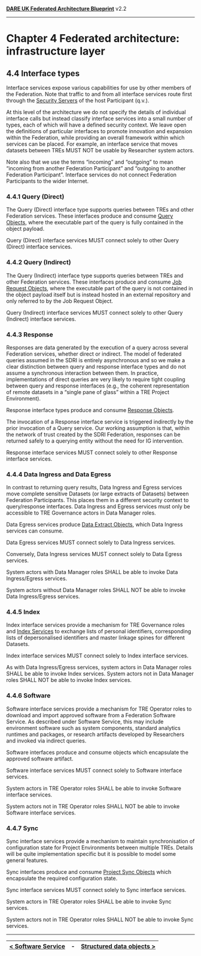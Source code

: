 **[DARE UK Federated Architecture Blueprint](../)**      v2.2

----

# Chapter 4 Federated architecture: infrastructure layer
## 4.4 Interface types

Interface services expose various capabilities for use by other members of the Federation. Note that traffic to and from all interface services route first through the [Security Servers](4_6_SDRI_Core_Services.md#462-security-server) of the host Participant (q.v.).

At this level of the architecture we do not specify the details of individual interface calls but instead classify interface services into a small number of types, each of which will have a defined security context. We leave open the definitions of particular interfaces to promote innovation and expansion within the Federation, while providing an overall framework within which services can be placed. For example, an interface service that moves datasets between TREs MUST NOT be usable by Researcher system actors.

Note also that we use the terms “incoming” and “outgoing” to mean “incoming from another Federation Participant” and “outgoing to another Federation Participant”. Interface services do not connect Federation Participants to the wider Internet.

### 4.4.1 Query (Direct)

The Query (Direct) interface type supports queries between TREs and other Federation services. These interfaces produce and consume [Query Objects](4_5_Structured_Data_Objects.md#453-query-object), where the executable part of the query is fully contained in the object payload.

Query (Direct) interface services MUST connect solely to other Query (Direct) interface services.

### 4.4.2 Query (Indirect)

The Query (Indirect) interface type supports queries between TREs and other Federation services. These interfaces produce and consume [Job Request Objects](4_5_Structured_Data_Objects.md#454-job-request-object), where the executable part of the query is not contained in the object payload itself but is instead hosted in an external repository and only referred to by the Job Request Object.

Query (Indirect) interface services MUST connect solely to other Query (Indirect) interface services.

### 4.4.3 Response

Responses are data generated by the execution of a query across several Federation services, whether direct or indirect. The model of federated queries assumed in the SDRI is entirely asynchronous and so we make a clear distinction between query and response interface types and do not assume a synchronous interaction between them. In practice, implementations of direct queries are very likely to require tight coupling between query and response interfaces (e.g., the coherent representation of remote datasets in a “single pane of glass” within a TRE Project Environment).

Response interface types produce and consume [Response Objects](4_5_Structured_Data_Objects.md#456-response-object).

The invocation of a Response interface service is triggered indirectly by the prior invocation of a Query service. Our working assumption is that, within the network of trust created by the SDRI Federation, responses can be returned safely to a querying entity without the need for IG intervention.

Response interface services MUST connect solely to other Response interface services. 

### 4.4.4 Data Ingress and Data Egress

In contrast to returning query results, Data Ingress and Egress services move complete sensitive Datasets (or large extracts of Datasets) between Federation Participants. This places them in a different security context to query/response interfaces. Data Ingress and Egress services must only be accessible to TRE Governance actors in Data Manager roles.

Data Egress services produce [Data Extract Objects](4_5_Structured_Data_Objects.md#451-data-extract-object), which Data Ingress services can consume.

Data Egress services MUST connect solely to Data Ingress services.

Conversely, Data Ingress services MUST connect solely to Data Egress services.

System actors with Data Manager roles SHALL be able to invoke Data Ingress/Egress services.

System actors without Data Manager roles SHALL NOT be able to invoke Data Ingress/Egress services.

### 4.4.5 Index

Index interface services provide a mechanism for TRE Governance roles and [Index Services](4_3_2_Index_Service.md) to exchange lists of personal identifiers, corresponding lists of depersonalised identifiers and master linkage spines for different Datasets.

Index interface services MUST connect solely to Index interface services.

As with Data Ingress/Egress services, system actors in Data Manager roles SHALL be able to invoke Index services.
System actors not in Data Manager roles SHALL NOT be able to invoke Index services.

### 4.4.6 Software

Software interface services provide a mechanism for TRE Operator roles to download and import approved software from a Federation Software Service. As described under Software Service, this may include environment software such as system components, standard analytics runtimes and packages, or research artifacts developed by Researchers and invoked via indirect queries.

Software interfaces produce and consume objects which encapsulate the approved software artifact.

Software interface services MUST connect solely to Software interface services.

System actors in TRE Operator roles SHALL be able to invoke Software interface services.

System actors not in TRE Operator roles SHALL NOT be able to invoke Software interface services.

### 4.4.7 Sync

Sync interface services provide a mechanism to maintain synchronisation of configuration state for Project Environments between multiple TREs. Details will be quite implementation specific but it is possible to model some general features.

Sync interfaces produce and consume [Project Sync Objects](4_5_Structured_Data_Objects.md#458-project-sync-object) which encapsulate the required configuration state. 

Sync interface services MUST connect solely to Sync interface services.

System actors in TRE Operator roles SHALL be able to invoke Sync services.

System actors not in TRE Operator roles SHALL NOT be able to invoke Sync services.


----

| [< Software Service](4_3_5_Software_Service.md) | - | [Structured data objects >](4_5_Structured_Data_Objects.md) |
| ---- | ---- | ---- |




